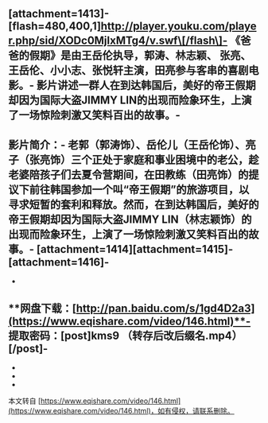 \[attachment=1413\]-
 \[flash=480,400,1\]http://player.youku.com/player.php/sid/XODc0MjIxMTg4/v.swf\[/flash\]-
《爸爸的假期》是由王岳伦执导，郭涛、林志颖、 张亮、王岳伦、小小志、张悦轩主演，田亮参与客串的喜剧电影。-
影片讲述一群人在到达韩国后，美好的帝王假期却因为国际大盗JIMMY LIN的出现而险象环生，上演了一场惊险刺激又笑料百出的故事。-
-
**影片简介：**-
**老郭（郭涛饰）、岳伦儿（王岳伦饰）、亮子（张亮饰）三个正处于家庭和事业困境中的老公，趁老婆陪孩子们去夏令营期间，在田教练（田亮饰）的提议下前往韩国参加一个叫“帝王假期”的旅游项目，以寻求短暂的套利和释放。然而，在到达韩国后，美好的帝王假期却因为国际大盗JIMMY LIN（林志颖饰）的出现而险象环生，上演了一场惊险刺激又笑料百出的故事。**-
\[attachment=1414\]\[attachment=1415\]-
\[attachment=1416\]-
-
-
**网盘下载：[http://pan.baidu.com/s/1gd4D2a3](https://www.eqishare.com/video/146.html)**-
**提取密码：**\[post\]kms9 （转存后改后缀名.mp4）\[/post\]-
-
-
-

-

本文转自 [https://www.eqishare.com/video/146.html](https://www.eqishare.com/video/146.html)，如有侵权，请联系删除。